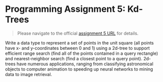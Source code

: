 # Programming Assignment 5: Kd-Trees

> Please navigate to the official [assignment 5 URL](http://coursera.cs.princeton.edu/algs4/assignments/kdtree.html) for details.

Write a data type to represent a set of points in the unit square (all points have x- and y-coordinates between 0 and 1) using a 2d-tree to support efficient range search (find all of the points contained in a query rectangle) and nearest-neighbor search (find a closest point to a query point). 2d-trees have numerous applications, ranging from classifying astronomical objects to computer animation to speeding up neural networks to mining data to image retrieval.